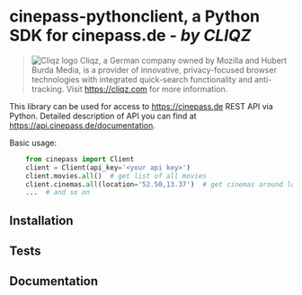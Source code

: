 cinepass-pythonclient, a Python SDK for cinepass.de - _by CLIQZ_
=====================

> ![Cliqz logo](https://static.cliqz.com/wp-content/uploads/2016/07/Primary-Full-Cliqz-Logo.png) Cliqz, a German company owned by Mozilla and Hubert Burda Media, is a provider of innovative, privacy-focused browser technologies with integrated quick-search functionality and anti-tracking. Visit https://cliqz.com for more information.

This library can be used for access to
https://cinepass.de REST API via Python.
Detailed description of API you can find at https://api.cinepass.de/documentation.


Basic usage:

```python
    from cinepass import Client
    client = Client(api_key='<your api key>')
    client.movies.all()  # get list of all movies
    client.cinemas.all(location='52.50,13.37')  # get cinemas around location
    ...  # and so on
```

## Installation

## Tests

## Documentation
